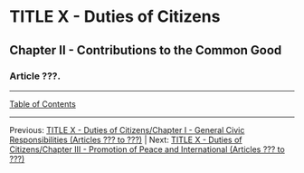 # TITLE X - Duties of Citizens 

## Chapter II - Contributions to the Common Good

### Article ???. 

---

[Table of Contents](TABLE_OF_CONTENTS.md)

---

Previous: [TITLE X - Duties of Citizens/Chapter I - General Civic Responsibilities (Articles ??? to ???)](TITLE_10_CH_1.md) | Next: [TITLE X - Duties of Citizens/Chapter III - Promotion of Peace and International (Articles ??? to ???)](TITLE_10_CH_3.md)
